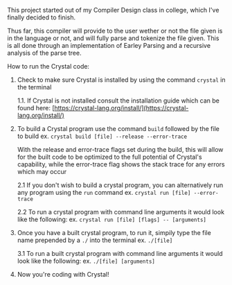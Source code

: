 This project started out of my Compiler Design class in college, which I've finally decided to finish.

Thus far, this compiler will provide to the user wether or not the file given is in the language or not, and will fully parse and tokenize the file given. This is all done through an implementation of Earley Parsing and a recursive analysis of the parse tree.

How to run the Crystal code: 

1. Check to make sure Crystal is installed by using the command `crystal` in the terminal

	1.1. If Crystal is not installed consult the installation guide which can be found here: [https://crystal-lang.org/install/](https://crystal-lang.org/install/)

2. To build a Crystal program use the command `build` followed by the file to build
	ex. `crystal build [file] --release --error-trace`
	
	With the release and error-trace flags set during the build, this will allow for the built code
to be optimized to the full potential of Crystal's capability, while the error-trace flag shows the
stack trace for any errors which may occur

	2.1 If you don't wish to build a crystal program, you can alternatively run any program using the `run` command
		ex. `crystal run [file] --error-trace`

	2.2 To run a crystal program with command line arguments it would look like the following:
		ex. `crystal run [file] [flags] -- [arguments]`
		
3. Once you have a built crystal program, to run it, simpily type the file name prepended by a `./` into the terminal
	ex. `./[file]`

	3.1 To run a built crystal program with command line arguments it would look like the following:
		ex. `./[file] [arguments]`
		
4. Now you're coding with Crystal!
